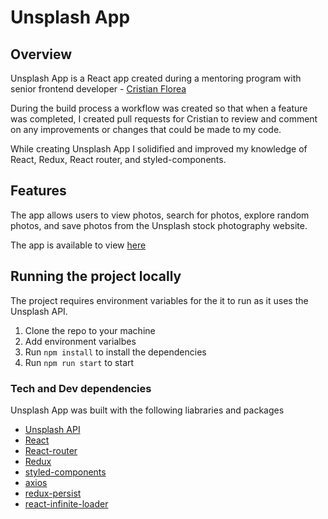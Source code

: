 # Unsplash App

## Overview

Unsplash App is a React app created during a mentoring program with senior frontend developer - [Cristian Florea](https://www.linkedin.com/in/cristian-florea-396046123/)

During the build process a workflow was created so that when a feature was completed, I created pull requests for Cristian to review and comment on any improvements or changes that could be made to my code. 

While creating Unsplash App I solidified and improved my knowledge of React, Redux, React router, and styled-components.

## Features

The app allows users to view photos, search for photos, explore random photos, and save photos from the Unsplash stock photography website.

The app is available to view [here](https://instagram-clone-sandy.vercel.app/)

## Running the project locally

The project requires environment variables for the it to run as it uses the Unsplash API. 

1. Clone the repo to your machine
2. Add environment varialbes 
3. Run ```npm install``` to install the dependencies
4. Run ```npm run start``` to start 

### Tech and Dev dependencies

Unsplash App was built with the following liabraries and packages
- [Unsplash API](https://unsplash.com/developers)
- [React](https://reactjs.org/)
- [React-router](https://reactrouter.com/web/guides/quick-start)
- [Redux](https://redux.js.org/)
- [styled-components](https://styled-components.com/)
- [axios](https://axios-http.com/)
- [redux-persist](https://github.com/rt2zz/redux-persist)
- [react-infinite-loader](https://www.npmjs.com/package/react-infinite-loader)

